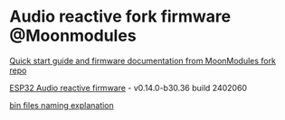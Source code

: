 # Audio reactive fork firmware @Moonmodules

[Quick start guide and firmware documentation from MoonModules fork repo](https://mm.kno.wled.ge)

[ESP32 Audio reactive firmware](https://github.com/srg74/WLED-wemos-shield/tree/master/resources/Firmware/@MoonModules/latest) - v0.14.0-b30.36 build 2402060

[bin files naming explanation](https://mm.kno.wled.ge/moonmodules/Installing-and-Compiling/#configurations)
